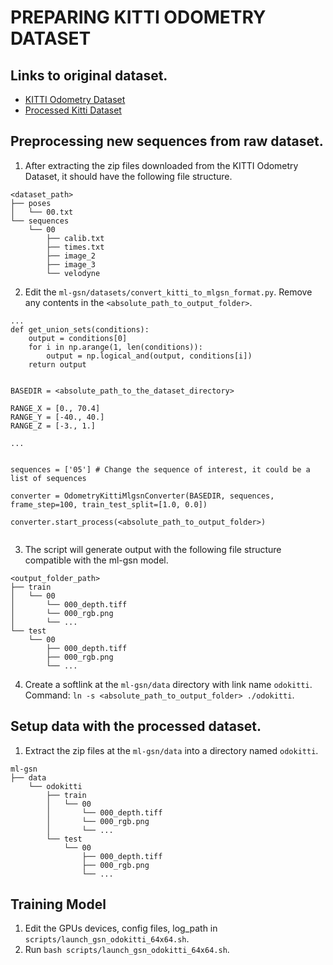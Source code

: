 # PREPARING KITTI ODOMETRY DATASET

## Links to original dataset.
- [KITTI Odometry Dataset](http://www.cvlibs.net/datasets/kitti/eval_odometry.php)
- [Processed Kitti Dataset](https://www.google.com/url?q=https://hkustconnect-my.sharepoint.com/:f:/g/personal/tjtanaa_connect_ust_hk/EibnTLeCAwBMgo43MetMVyIBPsgy8xgJXbdeoUu-bTo3lQ?e%3DFiPzpX&sa=D&source=hangouts&ust=1637215212155000&usg=AOvVaw1zWs9QraJuDku5CSdBVHcn)


## Preprocessing new sequences from raw dataset.
1. After extracting the zip files downloaded from the KITTI Odometry Dataset, it should have the following file structure.
```
<dataset_path>
├── poses
│   └── 00.txt
└── sequences
    └── 00
        ├── calib.txt
        ├── times.txt
        ├── image_2
        ├── image_3
        └── velodyne
```

2. Edit the `ml-gsn/datasets/convert_kitti_to_mlgsn_format.py`. Remove any contents in the `<absolute_path_to_output_folder>`.
```
...
def get_union_sets(conditions):
    output = conditions[0]
    for i in np.arange(1, len(conditions)):
        output = np.logical_and(output, conditions[i])
    return output


BASEDIR = <absolute_path_to_the_dataset_directory>

RANGE_X = [0., 70.4]
RANGE_Y = [-40., 40.]
RANGE_Z = [-3., 1.]

...


sequences = ['05'] # Change the sequence of interest, it could be a list of sequences

converter = OdometryKittiMlgsnConverter(BASEDIR, sequences, frame_step=100, train_test_split=[1.0, 0.0])

converter.start_process(<absolute_path_to_output_folder>)


```

3. The script will generate output with the following file structure compatible with the ml-gsn model.
```
<output_folder_path>
├── train
│   └── 00
│       └── 000_depth.tiff
│       └── 000_rgb.png
│       └── ...
└── test
    └── 00
        ├── 000_depth.tiff
        ├── 000_rgb.png
        └── ...
```

4. Create a softlink at the `ml-gsn/data` directory with link name `odokitti`. Command: `ln -s <absolute_path_to_output_folder> ./odokitti`.


## Setup data with the processed dataset.
1. Extract the zip files at the `ml-gsn/data` into a directory named `odokitti`.
```
ml-gsn
├── data
    └── odokitti
        ├── train
        │   └── 00
        │       └── 000_depth.tiff
        │       └── 000_rgb.png
        │       └── ...
        └── test
            └── 00
                ├── 000_depth.tiff
                ├── 000_rgb.png
                └── ...
```


## Training Model
1. Edit the GPUs devices, config files, log_path in `scripts/launch_gsn_odokitti_64x64.sh`.
2. Run `bash scripts/launch_gsn_odokitti_64x64.sh`.
